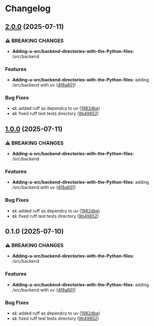 # Changelog

## [2.0.0](https://github.com/MorielMauni/devops-study-app/compare/backend-v1.0.1...backend-v2.0.0) (2025-07-11)


### ⚠ BREAKING CHANGES

* **Adding-a-src/backend-directories-with-the-Python-files:** /src/backend

### Features

* **Adding-a-src/backend-directories-with-the-Python-files:** adding /src/backend with uv ([4f8a801](https://github.com/MorielMauni/devops-study-app/commit/4f8a8014b4670e34b93ea21ac9f7904c1176cb96))


### Bug Fixes

* **ci:** added ruff as dependcy to uv ([1982dbe](https://github.com/MorielMauni/devops-study-app/commit/1982dbe1946807824c09fc32e3913c24e6ff73f1))
* **ci:** fixed ruff test tests directory ([9b49852](https://github.com/MorielMauni/devops-study-app/commit/9b49852039613f18f4a5e9e6c3103f20fb125281))

## [1.0.0](https://github.com/MorielMauni/devops-study-app/compare/backend-v0.2.0...backend-v1.0.0) (2025-07-11)


### ⚠ BREAKING CHANGES

* **Adding-a-src/backend-directories-with-the-Python-files:** /src/backend

### Features

* **Adding-a-src/backend-directories-with-the-Python-files:** adding /src/backend with uv ([4f8a801](https://github.com/MorielMauni/devops-study-app/commit/4f8a8014b4670e34b93ea21ac9f7904c1176cb96))


### Bug Fixes

* **ci:** added ruff as dependcy to uv ([1982dbe](https://github.com/MorielMauni/devops-study-app/commit/1982dbe1946807824c09fc32e3913c24e6ff73f1))
* **ci:** fixed ruff test tests directory ([9b49852](https://github.com/MorielMauni/devops-study-app/commit/9b49852039613f18f4a5e9e6c3103f20fb125281))

## 0.1.0 (2025-07-10)


### ⚠ BREAKING CHANGES

* **Adding-a-src/backend-directories-with-the-Python-files:** /src/backend

### Features

* **Adding-a-src/backend-directories-with-the-Python-files:** adding /src/backend with uv ([4f8a801](https://github.com/MorielMauni/devops-study-app/commit/4f8a8014b4670e34b93ea21ac9f7904c1176cb96))


### Bug Fixes

* **ci:** added ruff as dependcy to uv ([1982dbe](https://github.com/MorielMauni/devops-study-app/commit/1982dbe1946807824c09fc32e3913c24e6ff73f1))
* **ci:** fixed ruff test tests directory ([9b49852](https://github.com/MorielMauni/devops-study-app/commit/9b49852039613f18f4a5e9e6c3103f20fb125281))
